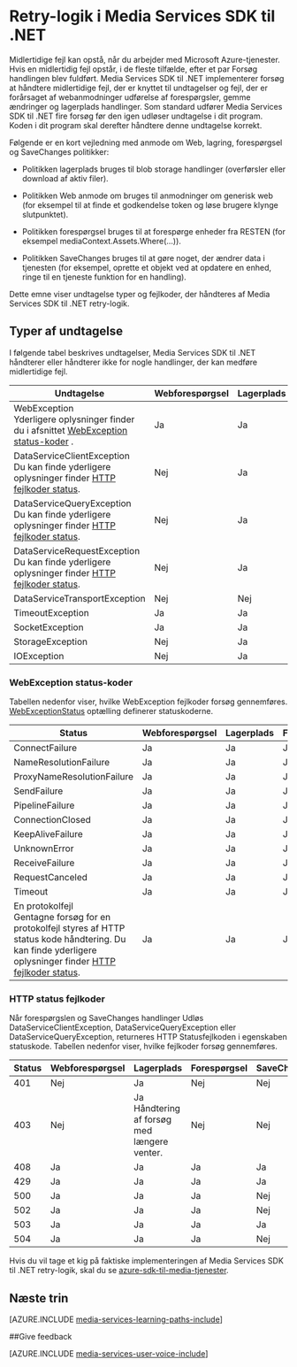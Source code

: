 <properties
    pageTitle="Retry-logik i Media Services SDK til .NET | Microsoft Azure"
    description="Emnet giver et overblik over forsøg i Media Services SDK til .NET."
    authors="Juliako"
    manager="erikre"
    editor=""
    services="media-services"
    documentationCenter=""/>

<tags
    ms.service="media-services"
    ms.workload="media"
    ms.tgt_pltfrm="na"
    ms.devlang="na"
    ms.topic="article"
    ms.date="10/25/2016" 
    ms.author="juliako"/>


# <a name="retry-logic-in-the-media-services-sdk-for-net"></a>Retry-logik i Media Services SDK til .NET

Midlertidige fejl kan opstå, når du arbejder med Microsoft Azure-tjenester. Hvis en midlertidig fejl opstår, i de fleste tilfælde, efter et par Forsøg handlingen blev fuldført. Media Services SDK til .NET implementerer forsøg at håndtere midlertidige fejl, der er knyttet til undtagelser og fejl, der er forårsaget af webanmodninger udførelse af forespørgsler, gemme ændringer og lagerplads handlinger.  Som standard udfører Media Services SDK til .NET fire forsøg før den igen udløser undtagelse i dit program. Koden i dit program skal derefter håndtere denne undtagelse korrekt.  
  
 Følgende er en kort vejledning med anmode om Web, lagring, forespørgsel og SaveChanges politikker:  
  
-   Politikken lagerplads bruges til blob storage handlinger (overførsler eller download af aktiv filer).  
  
-   Politikken Web anmode om bruges til anmodninger om generisk web (for eksempel til at finde et godkendelse token og løse brugere klynge slutpunktet).  
  
-   Politikken forespørgsel bruges til at forespørge enheder fra RESTEN (for eksempel mediaContext.Assets.Where(...)).  
  
-   Politikken SaveChanges bruges til at gøre noget, der ændrer data i tjenesten (for eksempel, oprette et objekt ved at opdatere en enhed, ringe til en tjeneste funktion for en handling).  
  
 Dette emne viser undtagelse typer og fejlkoder, der håndteres af Media Services SDK til .NET retry-logik.  
  
## <a name="exception-types"></a>Typer af undtagelse  

I følgende tabel beskrives undtagelser, Media Services SDK til .NET håndterer eller håndterer ikke for nogle handlinger, der kan medføre midlertidige fejl.  
  
Undtagelse|Webforespørgsel|Lagerplads|Forespørgsel|SaveChanges
----|------|----|---|---
WebException<br/>Yderligere oplysninger finder du i afsnittet [WebException status-koder](media-services-retry-logic-in-dotnet-sdk.md#WebExceptionStatus) .|Ja|Ja|Ja|Ja  
DataServiceClientException<br/> Du kan finde yderligere oplysninger finder [HTTP fejlkoder status](media-services-retry-logic-in-dotnet-sdk.md#HTTPStatusCode).|Nej|Ja|Ja|Ja
DataServiceQueryException<br/> Du kan finde yderligere oplysninger finder [HTTP fejlkoder status](media-services-retry-logic-in-dotnet-sdk.md#HTTPStatusCode).|Nej|Ja|Ja|Ja  
DataServiceRequestException<br/> Du kan finde yderligere oplysninger finder [HTTP fejlkoder status](media-services-retry-logic-in-dotnet-sdk.md#HTTPStatusCode).|Nej|Ja|Ja|Ja  
DataServiceTransportException|Nej|Nej|Ja|Ja
TimeoutException|Ja|Ja|Ja|Nej
SocketException|Ja|Ja|Ja|Ja  
StorageException|Nej|Ja|Nej|Nej 
IOException|Nej|Ja|Nej|Nej
  
###  <a name="WebExceptionStatus"></a>WebException status-koder  

Tabellen nedenfor viser, hvilke WebException fejlkoder forsøg gennemføres. [WebExceptionStatus](http://msdn.microsoft.com/library/system.net.webexceptionstatus.aspx) optælling definerer statuskoderne.  
  
Status|Webforespørgsel|Lagerplads|Forespørgsel|SaveChanges  
-----|-----------------|-------------|-----------|----------  
ConnectFailure|Ja|Ja|Ja|Ja
NameResolutionFailure|Ja|Ja|Ja|Ja  
ProxyNameResolutionFailure|Ja|Ja|Ja|Ja  
SendFailure|Ja|Ja|Ja|Ja
PipelineFailure|Ja|Ja|Ja|Nej  
ConnectionClosed|Ja|Ja|Ja|Nej  
KeepAliveFailure|Ja|Ja|Ja|Nej  
UnknownError|Ja|Ja|Ja|Nej 
ReceiveFailure|Ja|Ja|Ja|Nej  
RequestCanceled|Ja|Ja|Ja|Nej  
Timeout|Ja|Ja|Ja|Nej
En protokolfejl <br/>Gentagne forsøg for en protokolfejl styres af HTTP status kode håndtering. Du kan finde yderligere oplysninger finder [HTTP fejlkoder status](media-services-retry-logic-in-dotnet-sdk.md#HTTPStatusCode).|Ja|Ja|Ja|Ja|  
  
###  <a name="HTTPStatusCode"></a>HTTP status fejlkoder  

Når forespørgslen og SaveChanges handlinger Udløs DataServiceClientException, DataServiceQueryException eller DataServiceQueryException, returneres HTTP Statusfejlkoden i egenskaben statuskode.  Tabellen nedenfor viser, hvilke fejlkoder forsøg gennemføres.  
  
 
Status|Webforespørgsel|Lagerplads|Forespørgsel|SaveChanges 
---|----|----|----|----
401|Nej|Ja|Nej|Nej
403|Nej|Ja<br/>Håndtering af forsøg med længere venter.|Nej|Nej  
408|Ja|Ja|Ja|Ja
429|Ja|Ja|Ja|Ja  
500|Ja|Ja|Ja|Nej  
502|Ja|Ja|Ja|Nej  
503|Ja|Ja|Ja|Ja  
504|Ja|Ja|Ja|Nej  
  
Hvis du vil tage et kig på faktiske implementeringen af Media Services SDK til .NET retry-logik, skal du se [azure-sdk-til-media-tjenester](https://github.com/Azure/azure-sdk-for-media-services/tree/dev/src/net/Client/TransientFaultHandling).

## <a name="next-steps"></a>Næste trin

[AZURE.INCLUDE [media-services-learning-paths-include](../../includes/media-services-learning-paths-include.md)]

##<a name="provide-feedback"></a>Give feedback

[AZURE.INCLUDE [media-services-user-voice-include](../../includes/media-services-user-voice-include.md)]
